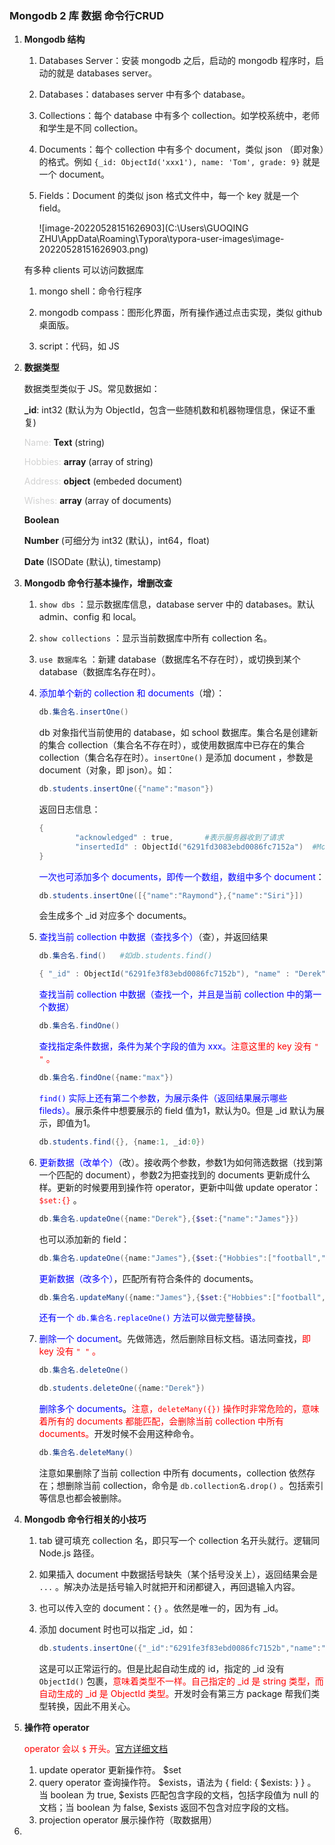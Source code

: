 ### Mongodb 2 库 数据 命令行CRUD

1. **Mongodb 结构**

   1. Databases Server：安装 mongodb 之后，启动的 mongodb 程序时，启动的就是 databases server。 

   2. Databases：databases server 中有多个 database。

   3. Collections：每个 database 中有多个 collection。如学校系统中，老师和学生是不同 collection。

   4. Documents：每个 collection 中有多个 document，类似 json （即对象）的格式。例如 `{_id: ObjectId('xxx1'), name: 'Tom', grade: 9}` 就是一个 document。

   5. Fields：Document 的类似 json 格式文件中，每一个 key 就是一个 field。

      ![image-20220528151626903](C:\Users\GUOQING ZHU\AppData\Roaming\Typora\typora-user-images\image-20220528151626903.png)

   

   有多种 clients 可以访问数据库

   1. mongo shell：命令行程序

   2. mongodb compass：图形化界面，所有操作通过点击实现，类似 github 桌面版。

   3. script：代码，如 JS

      

2. **数据类型**

   数据类型类似于 JS。常见数据如：

   **_id**: int32 (默认为为 ObjectId，包含一些随机数和机器物理信息，保证不重复)

   <font color='lightgrey'>Name:</font> **Text** (string)

   <font color='lightgrey'>Hobbies: </font>**array** (array of string)

   <font color='lightgrey'>Address: </font>**object** (embeded document)

   <font color='lightgrey'>Wishes: </font>**array** (array of documents)

   **Boolean**

   **Number** (可细分为 int32 (默认)，int64，float)

   **Date** (ISODate (默认), timestamp)

   

3. **Mongodb 命令行基本操作，增删改查**

   1. `show dbs` ：显示数据库信息，database server 中的 databases。默认 admin、config 和 local。

   2. `show collections` ：显示当前数据库中所有 collection 名。

   3. `use 数据库名` ：新建 database（数据库名不存在时），或切换到某个 database（数据库名存在时）。

   4. <font color='blue'>添加单个新的 collection 和 documents</font>（增）：

      ```powershell
      db.集合名.insertOne()
      ```

      db 对象指代当前使用的 database，如 school 数据库。集合名是创建新的集合 collection（集合名不存在时），或使用数据库中已存在的集合 collection（集合名存在时）。`insertOne()` 是添加 document ，参数是 document（对象，即 json）。如：

      ```powershell
      db.students.insertOne({"name":"mason"})
      ```

      返回日志信息：

      ```powershell
      {
              "acknowledged" : true,       #表示服务器收到了请求
              "insertedId" : ObjectId("6291fd3083ebd0086fc7152a")  #Mongodb自动创建ID
      }
      ```

      

      <font color='blue'>一次也可添加多个 documents，即传一个数组，数组中多个 document</font>：

      ```powershell
      db.students.insertOne([{"name":"Raymond"},{"name":"Siri"}])
      ```

      会生成多个 _id 对应多个 documents。

      

   5. <font color='blue'>查找当前 collection 中数据（查找多个）</font>（查），并返回结果

      ```powershell
      db.集合名.find()   #如db.students.find()
      ```

      ```powershell
      { "_id" : ObjectId("6291fe3f83ebd0086fc7152b"), "name" : "Derek" }  #返回结果
      ```

      <font color='blue'>查找当前 collection 中数据（查找一个，并且是当前 collection 中的第一个数据）</font>

      ```powershell
      db.集合名.findOne() 
      ```

      <font color='blue'>查找指定条件数据，条件为某个字段的值为 xxx。</font><font color='red'>注意这里的 key 没有 `" "` 。</font>

      ```powershell
      db.集合名.findOne({name:"max"}) 
      ```

      

      <font color='blue'>`find()` 实际上还有第二个参数，为展示条件（返回结果展示哪些 fileds）。</font>展示条件中想要展示的 field 值为1，默认为0。但是 _id 默认为展示，即值为1。

      ```powershell
      db.students.find({}, {name:1, _id:0})
      ```

      

   6. <font color='blue'>更新数据（改单个）</font>（改）。接收两个参数，参数1为如何筛选数据（找到第一个匹配的 document），参数2为把查找到的 documents 更新成什么样。更新的时候要用到操作符 operator，更新中叫做 update operator：<font color='red'>`$set:{}` </font>。

      ```powershell
      db.集合名.updateOne({name:"Derek"},{$set:{"name":"James"}})
      ```

      也可以添加新的 field：

      ```powershell
      db.集合名.updateOne({name:"James"},{$set:{"Hobbies":["football","gaming"]}})
      ```

      <font color='blue'>更新数据（改多个）</font>，匹配所有符合条件的 documents。

      ```powershell
      db.集合名.updateMany({name:"James"},{$set:{"Hobbies":["football","gaming"]}})
      ```

      

      <font color='blue'>还有一个 `db.集合名.replaceOne()` 方法可以做完整替换。</font>

      

   7. <font color='blue'>删除一个 document</font>。先做筛选，然后删除目标文档。语法同查找，<font color='red'>即 key 没有 `" "` 。</font>

      ```powershell
      db.集合名.deleteOne()
      ```

      ```powershell
      db.students.deleteOne({name:"Derek"})
      ```

      <font color='blue'>删除多个 documents</font>。<font color='red'>注意，`deleteMany({})` 操作时非常危险的，意味着所有的 documents 都能匹配，会删除当前 collection 中所有 documents。</font>开发时候不会用这种命令。

      ```powershell
      db.集合名.deleteMany()
      ```

      

      注意如果删除了当前 collection 中所有 documents，collection 依然存在；想删除当前 collection，命令是 `db.collection名.drop()` 。包括索引等信息也都会被删除。

      

4. **Mongodb 命令行相关的小技巧**

   1. tab 键可填充 collection 名，即只写一个 collection 名开头就行。逻辑同 Node.js 路径。

   2. 如果插入 document 中数据括号缺失（某个括号没关上），返回结果会是 `...` 。解决办法是括号输入时就把开和闭都键入，再回退输入内容。

   3. 也可以传入空的 document：`{}` 。依然是唯一的，因为有 _id。

   4. 添加 document 时也可以指定 _id，如：

      ```powershell
      db.students.insertOne({"_id":"6291fe3f83ebd0086fc7152b","name":"mason"})
      ```

      这是可以正常运行的。但是比起自动生成的 id，指定的 _id 没有 `ObjectId()` 包裹，<font color='red'>意味着类型不一样。自己指定的 _id 是 string 类型，而自动生成的 _id 是 ObjectId 类型。</font>开发时会有第三方 package 帮我们类型转换，因此不用关心。

   

5. **操作符 operator**

   <font color='red'>operator 会以 `$` 开头。</font>[官方详细文档](https://www.mongodb.com/docs/manual/reference/operator/query/)

   1. update operator 更新操作符。 $set
   2. query operator 查询操作符。 $exists，语法为 { field: { $exists: <boolean> } } 。当 boolean 为 true, $exists 匹配包含字段的文档，包括字段值为 null 的文档；当 boolean 为 false, $exists 返回不包含对应字段的文档。
   3. projection operator 展示操作符（取数据用）

6. 